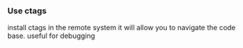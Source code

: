 ### Use ctags 
install ctags in the remote system 
it will allow you to navigate the code base.
useful for debugging